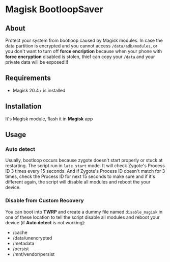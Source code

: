 # Magisk BootloopSaver

## About
Protect your system from bootloop caused by Magisk modules. In case the data partition is encrypted and you cannot access `/data/adb/modules`, or you don't want to turn off **force encription** because when your phone with **force encryption** disabled is stolen, thief can copy your `/data` and your private data will be exposed!!! 

## Requirements
- Magisk 20.4+ is installed

## Installation
It's Magisk module, flash it in **Magisk** app

## Usage

### Auto detect
Usually, bootloop occurs because zygote doesn't start properly or stuck at restarting. The script run in `late_start` mode. It will check Zygote's Process ID 3 times every 15 seconds.  And if Zygote's Process ID doesn't match for 3 times, check the Process ID for next 15 seconds to make sure and if it's different again, the script will disable all modules and reboot the your device.

### Disable from Custom Recovery
You can boot into **TWRP** and create a dummy file named `disable_magisk` in one of these location to tell the script disable all modules and reboot your device (if **Auto detect** is not working):
- /cache
- /data/unencrypted
- /metadata
- /persist
- /mnt/vendor/persist